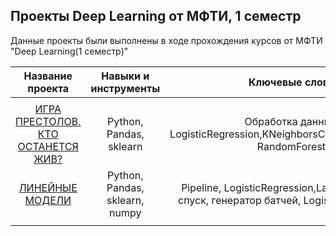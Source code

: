## Проекты Deep Learning от МФТИ, 1 семестр

Данные проекты были выполнены в ходе прохождения курсов от МФТИ "Deep Learning(1 семестр)"

| Название проекта | Навыки и инструменты | Ключевые слова проекта |
| :-----------: | :--------: | :--------: |
|  |  |  |
| [ИГРА ПРЕСТОЛОВ. КТО ОСТАНЕТСЯ ЖИВ?](https://github.com/ValentinaZubareva2906/deep_learning_mipt/tree/main/%D0%BD%D0%B5%D0%B4%D0%B5%D0%BB%D1%8F%201%20%22%D0%98%D0%B3%D1%80%D0%B0%20%D0%BF%D1%80%D0%B5%D1%81%D1%82%D0%BE%D0%BB%D0%BE%D0%B2%22) | Python, Pandas, sklearn | Обработка данных, Pipeline, LogisticRegression,KNeighborsClassifier,AdaBoostClassifier, RandomForestClassifier  |
| [ЛИНЕЙНЫЕ МОДЕЛИ](https://github.com/ValentinaZubareva2906/deep_learning_mipt/tree/main/%D0%BD%D0%B5%D0%B4%D0%B5%D0%BB%D1%8F%202%20%D0%9B%D0%B8%D0%BD%D0%B5%D0%B9%D0%BD%D1%8B%D0%B5%20%D0%BC%D0%BE%D0%B4%D0%B5%D0%BB%D0%B8) | Python, Pandas, sklearn, numpy | Pipeline, LogisticRegression,Lasso, Ridge, градиентный спуск, генератор батчей, LogisticRegression(elastic net) |
|  |  |  |
